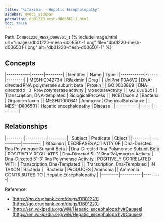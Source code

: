 ```yaml
---
title: "Rifaximin - Hepatic Encephalopathy"
sidebar: mydoc_sidebar
permalink: db01220-mesh-d006501-1.html
toc: false 
---
```



Path ID: `DB01220_MESH_D006501_1`
{% include image.html url="images/db01220-mesh-d006501-1.png" file="db01220-mesh-d006501-1.png" alt="db01220-mesh-d006501-1" %}

## Concepts

|------------|------|---------|
| Identifier | Name | Type    |
|------------|------|---------|
| MESH:C042734 | Rifaximin | Drug |
| UniProt:P0A8V2 | DNA-directed RNA polymerase subunit beta | Protein |
| GO:0003899 | DNA-directed 5'-3' RNA polymerase activity | MolecularActivity |
| GO:0006351 | Transcription, DNA-templated | BiologicalProcess |
| NCBITaxon:2 | Bacteria | OrganismTaxon |
| MESH:D000641 | Ammonia | ChemicalSubstance |
| MESH:D006501 | Hepatic encephalopathy | Disease |
|------------|------|---------|

## Relationships

|---------|-----------|---------|
| Subject | Predicate | Object  |
|---------|-----------|---------|
| Rifaximin | DECREASES ACTIVITY OF | Dna-Directed Rna Polymerase Subunit Beta |
| Dna-Directed Rna Polymerase Subunit Beta | POSITIVELY REGULATES | Dna-Directed 5'-3' Rna Polymerase Activity |
| Dna-Directed 5'-3' Rna Polymerase Activity | POSITIVELY CORRELATED WITH | Transcription, Dna-Templated |
| Transcription, Dna-Templated | IN TAXON | Bacteria |
| Bacteria | PRODUCES | Ammonia |
| Ammonia | CONTRIBUTES TO | Hepatic Encephalopathy |
|---------|-----------|---------|

Reference: 
  - [https://go.drugbank.com/drugs/DB01220](https://go.drugbank.com/drugs/DB01220)
  - [https://en.wikipedia.org/wiki/Hepatic_encephalopathy#Causes](https://en.wikipedia.org/wiki/Hepatic_encephalopathy#Causes)
